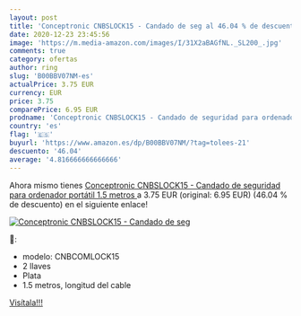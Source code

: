 ```yaml
---
layout: post
title: 'Conceptronic CNBSLOCK15 - Candado de seg al 46.04 % de descuento'
date: 2020-12-23 23:45:56
image: 'https://m.media-amazon.com/images/I/31X2aBAGfNL._SL200_.jpg'
comments: true
category: ofertas
author: ring
slug: 'B00BBV07NM-es'
actualPrice: 3.75 EUR
currency: EUR
price: 3.75
comparePrice: 6.95 EUR
prodname: 'Conceptronic CNBSLOCK15 - Candado de seguridad para ordenador portátil  1.5 metros '
country: 'es'
flag: '🇪🇸'
buyurl: 'https://www.amazon.es/dp/B00BBV07NM/?tag=tolees-21'
descuento: '46.04'
average: '4.816666666666666'
---
```


Ahora mismo tienes [Conceptronic CNBSLOCK15 - Candado de seguridad para ordenador portátil  1.5 metros ](https://www.amazon.es/dp/B00BBV07NM/?tag=tolees-21) a 3.75 EUR (original: 6.95 EUR) (46.04 %  de descuento) en el siguiente enlace!

[![Conceptronic CNBSLOCK15 - Candado de seg](https://m.media-amazon.com/images/I/31X2aBAGfNL._SL200_.jpg)](https://www.amazon.es/dp/B00BBV07NM/?tag=tolees-21)

🔎:

- modelo: CNBCOMLOCK15
- 2 llaves
- Plata
- 1.5 metros, longitud del cable

[Visítala!!!](https://www.amazon.es/dp/B00BBV07NM/?tag=tolees-21)
